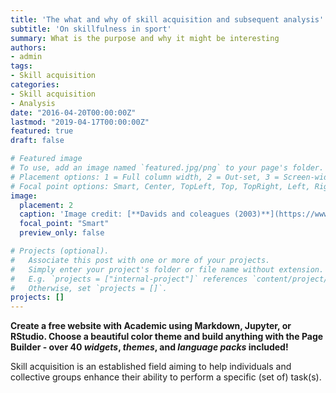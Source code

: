 ```yaml
---
title: 'The what and why of skill acquisition and subsequent analysis'
subtitle: 'On skillfulness in sport'
summary: What is the purpose and why it might be interesting
authors:
- admin
tags:
- Skill acquisition
categories:
- Skill acquisition
- Analysis
date: "2016-04-20T00:00:00Z"
lastmod: "2019-04-17T00:00:00Z"
featured: true
draft: false

# Featured image
# To use, add an image named `featured.jpg/png` to your page's folder.
# Placement options: 1 = Full column width, 2 = Out-set, 3 = Screen-width
# Focal point options: Smart, Center, TopLeft, Top, TopRight, Left, Right, BottomLeft, Bottom, BottomRight
image:
  placement: 2
  caption: 'Image credit: [**Davids and coleagues (2003)**](https://www.researchgate.net/publication/10810355_Movement_systems_as_dynamical_systems_the_functional_role_of_variability_and_its_implications_for_sports_medicine/figures?lo=1)'
  focal_point: "Smart"
  preview_only: false

# Projects (optional).
#   Associate this post with one or more of your projects.
#   Simply enter your project's folder or file name without extension.
#   E.g. `projects = ["internal-project"]` references `content/project/deep-learning/index.md`.
#   Otherwise, set `projects = []`.
projects: []
---
```


**Create a free website with Academic using Markdown, Jupyter, or RStudio. Choose a beautiful color theme and build anything with the Page Builder - over 40 _widgets_, _themes_, and _language packs_ included!**

Skill acquisition is an established field aiming to help individuals and collective groups enhance their ability to perform a specific (set of) task(s).